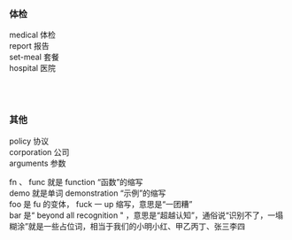 ﻿### 体检

medical  体检<br/>
report	报告<br/>
set-meal 套餐<br/>
hospital  医院<br/>





<br/><br/>

### 其他

policy  协议<br/>
corporation 公司<br/>
arguments 参数<br/>


fn 、 func 就是 function “函数”的缩写<br/>
demo 就是单词 demonstration “示例”的缩写<br/>
foo 是 fu 的变体， fuck 一 up 缩写，意思是“一团糟”<br/>
bar 是“ beyond all recognition " ，意思是“超越认知”，通俗说“识别不了，一塌糊涂”就是一些占位词，相当于我们的小明小红、甲乙丙丁、张三李四<br/>




